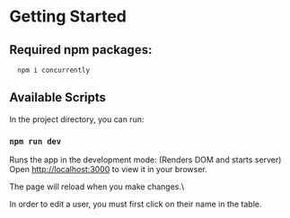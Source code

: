 # Getting Started

## Required npm packages:
      npm i concurrently

## Available Scripts

In the project directory, you can run:

### `npm run dev`

Runs the app in the development mode: (Renders DOM and starts server)
Open [http://localhost:3000](http://localhost:3000) to view it in your browser.

The page will reload when you make changes.\

In order to edit a user, you must first click on their name in the table.
